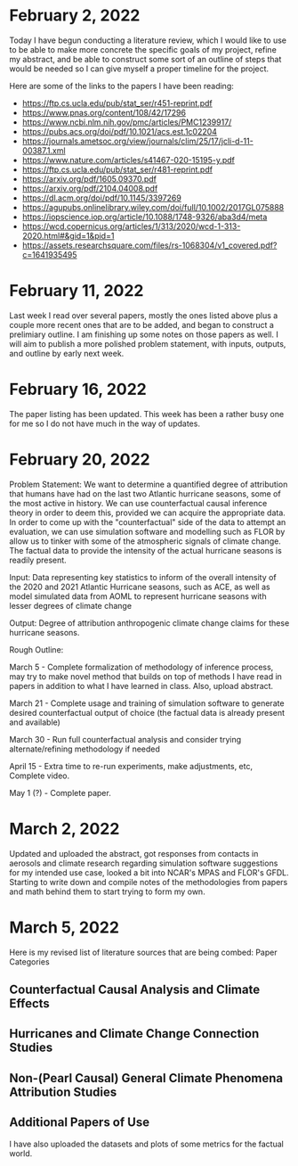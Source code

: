 # February 2, 2022

Today I have begun conducting a literature review, which I would like to use to be able to make more concrete
the specific goals of my project, refine my abstract, and be able to construct some sort of an outline of steps
that would be needed so I can give myself a proper timeline for the project.

Here are some of the links to the papers I have been reading:

* https://ftp.cs.ucla.edu/pub/stat_ser/r451-reprint.pdf
* https://www.pnas.org/content/108/42/17296
* https://www.ncbi.nlm.nih.gov/pmc/articles/PMC1239917/
* https://pubs.acs.org/doi/pdf/10.1021/acs.est.1c02204
* https://journals.ametsoc.org/view/journals/clim/25/17/jcli-d-11-00387.1.xml
* https://www.nature.com/articles/s41467-020-15195-y.pdf
* https://ftp.cs.ucla.edu/pub/stat_ser/r481-reprint.pdf
* https://arxiv.org/pdf/1605.09370.pdf
* https://arxiv.org/pdf/2104.04008.pdf
* https://dl.acm.org/doi/pdf/10.1145/3397269
* https://agupubs.onlinelibrary.wiley.com/doi/full/10.1002/2017GL075888
* https://iopscience.iop.org/article/10.1088/1748-9326/aba3d4/meta
* https://wcd.copernicus.org/articles/1/313/2020/wcd-1-313-2020.html#&gid=1&pid=1
* https://assets.researchsquare.com/files/rs-1068304/v1_covered.pdf?c=1641935495


# February 11, 2022

Last week I read over several papers, mostly the ones listed above plus a couple more recent ones that are to be added, and began to construct a prelimiary outline. I am finishing up some notes on those papers as well. I will aim to publish a more polished problem statement, with inputs, outputs, and outline by early next week.

# February 16, 2022

The paper listing has been updated. This week has been a rather busy one for me so I do not have much in the way of updates.

# February 20, 2022

Problem Statement: We want to determine a quantified degree of attribution that humans have had on the last two Atlantic hurricane seasons, some of the most active in history. We can use counterfactual causal inference theory in order to deem this, provided we can acquire the appropriate data. In order to come up with the "counterfactual" side of the data to attempt an evaluation, we can use simulation software and modelling such as FLOR by allow us to tinker with some of the atmospheric signals of climate change. The factual data to provide the intensity of the actual hurricane seasons is readily present. 

Input: Data representing key statistics to inform of the overall intensity of the 2020 and 2021 Atlantic Hurricane seasons, such as ACE, as well as model simulated data from AOML to represent hurricane seasons with lesser degrees of climate change

Output: Degree of attribution anthropogenic climate change claims for these hurricane seasons.


Rough Outline:

March 5 - Complete formalization of methodology of inference process, may try to make novel method that builds on top of methods I have read in papers in addition to what I have learned in class. Also, upload abstract.

March 21 - Complete usage and training of simulation software to generate desired counterfactual output of choice (the factual data is already present and available)

March 30 - Run full counterfactual analysis and consider trying alternate/refining methodology if needed

April 15 - Extra time to re-run experiments, make adjustments, etc, Complete video.

May 1 (?) - Complete paper. 

# March 2, 2022

Updated and uploaded the abstract, got responses from contacts in aerosols and climate research regarding simulation software suggestions for my intended use case, looked a bit into NCAR's MPAS and FLOR's GFDL. Starting to write down and compile notes of the methodologies from papers and math behind them to start trying to form my own.

# March 5, 2022

Here is my revised list of literature sources that are being combed:
Paper Categories

## Counterfactual Causal Analysis and Climate Effects

## Hurricanes and Climate Change Connection Studies

## Non-(Pearl Causal) General Climate Phenomena Attribution Studies

## Additional Papers of Use


I have also uploaded the datasets and plots of some metrics for the factual world.

